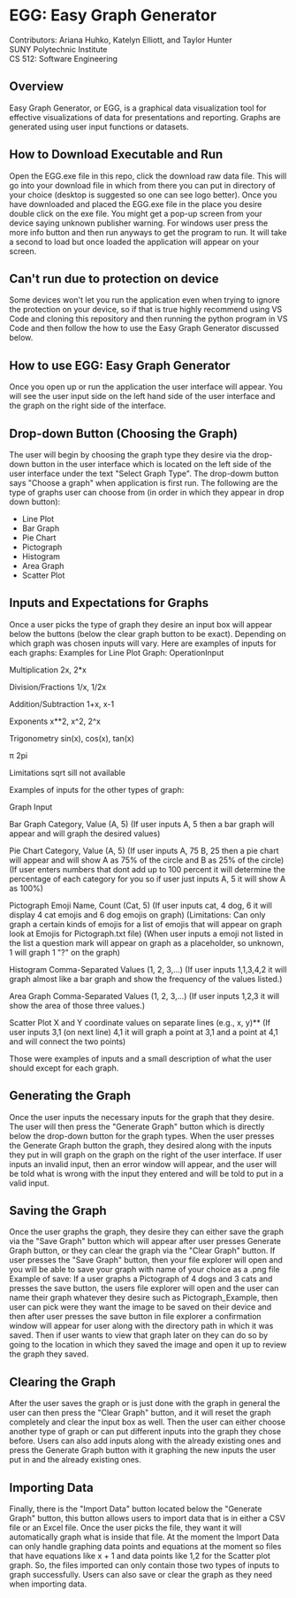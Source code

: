 # EGG: Easy Graph Generator

Contributors: Ariana Huhko, Katelyn Elliott, and Taylor Hunter  
SUNY Polytechnic Institute   
CS 512: Software Engineering

## Overview
Easy Graph Generator, or EGG, is a graphical data visualization tool for effective visualizations of data for presentations and reporting. Graphs are generated using user input functions or datasets.

## How to Download Executable and Run
Open the EGG.exe file in this repo, click the download raw data file. 
This will go into your download file in which from there you can put in directory of your choice (desktop is suggested so one can see logo better).
Once you have downloaded and placed the EGG.exe file in the place you desire double click on the exe file.
You might get a pop-up screen from your device saying unknown publisher warning. 
For windows user press the more info button and then run anyways to get the program to run.
It will take a second to load but once loaded the application will appear on your screen.
## Can't run due to protection on device
Some devices won't let you run the application even when trying to ignore the protection on your device,
so if that is true highly recommend using VS Code and cloning this repository and then running the python program
in VS Code and then follow the how to use the Easy Graph Generator discussed below.

## How to use EGG: Easy Graph Generator
Once you open up or run the application the user interface will appear.
You will see the user input side on the left hand side of the user interface and the graph on the right side of the interface.

## Drop-down Button (Choosing the Graph)
The user will begin by choosing the graph type they desire via the drop-down button in the user interface which is located on the 
left side of the user interface under the text "Select Graph Type". The drop-dowm button says "Choose a graph" when application is first run.
The following are the type of graphs user can choose from (in order in which they appear in drop down button):
- Line Plot
- Bar Graph
- Pie Chart
- Pictograph
- Histogram
- Area Graph
- Scatter Plot

## Inputs and Expectations for Graphs
Once a user picks the type of graph they desire an input box will appear below the buttons (below the clear graph button to be exact).
Depending on which graph was chosen inputs will vary.
Here are examples of inputs for each graphs:
Examples for Line Plot Graph:
Operation​                           Input​

Multiplication​                     2x, 2*x​

Division/Fractions​                1/x, 1/2x​

Addition/Subtraction​               1+x, x-1​

Exponents​                       x**2, x^2, 2^x​

Trigonometry​                sin(x), cos(x), tan(x)​

π​                                    2pi​

Limitations                sqrt sill not available

Examples of inputs for the other types of graph:

Graph​                                                                       Input​

Bar Graph​                  Category,  Value (A, 5)​ (If user inputs A, 5 then a bar graph will appear and will graph the desired values)

Pie Chart​                  Category, Value (A, 5)​ (If user inputs A, 75 B, 25 then a pie chart will appear and will show A as 75% of the circle and B as 25% of the circle)
                           (If user enters numbers that dont add up to 100 percent it will determine the percentage of each category for you so if user just inputs A, 5 it will show A as 100%)

Pictograph​                Emoji Name, Count (Cat, 5)​ (If user inputs cat, 4 dog, 6 it will display 4 cat emojis and 6 dog emojis on graph)
                          (Limitations: Can only graph a certain kinds of emojis for a list of emojis that will appear on graph look at Emojis for Pictograph.txt file)
                          (When user inputs a emoji not listed in the list a question mark will appear on graph as a placeholder, so unknown, 1 will graph 1 "?" on the graph)

Histogram​                 Comma-Separated Values (1, 2, 3,…)​ (If user inputs 1,1,3,4,2 it will graph almost like a bar graph and show the frequency of the values listed.)

Area Graph​                Comma-Separated Values (1, 2, 3,…)​ (If user inputs 1,2,3 it will show the area of those three values.)

Scatter Plot​              X and Y coordinate values on separate lines (e.g., x, y)**​ (If user inputs 3,1 (on next line) 4,1 it will graph a point at 3,1 and a point at 4,1 and will connect the two points)

Those were examples of inputs and a small description of what the user should except for each graph.

## Generating the Graph
Once the user inputs the necessary inputs for the graph that they desire. The user will then press the "Generate Graph" button which is directly below the drop-down button for the graph types.
When the user presses the Generate Graph button the graph, they desired along with the inputs they put in will graph on the graph on the right of the user interface.
If user inputs an invalid input, then an error window will appear, and the user will be told what is wrong with the input they entered and will be told to put in a valid input.

## Saving the Graph
Once the user graphs the graph, they desire they can either save the graph via the "Save Graph" button which will appear after user presses Generate Graph button, or they can clear 
the graph via the "Clear Graph" button. 
If user presses the "Save Graph" button, then your file explorer will open and you will be able to save your graph with name of your choice
as a .png file
Example of save:
If a user graphs a Pictograph of 4 dogs and 3 cats and presses the save button, the users file explorer will open and the user can name their graph whatever they desire such as Pictograph_Example, then user can pick were 
they want the image to be saved on their device and then after user presses the save button in file explorer a confirmation window will appear for user along with the directory path in which it was saved. Then if user wants to view
that graph later on they can do so by going to the location in which they saved the image and open it up to review the graph they saved.

## Clearing the Graph
After the user saves the graph or is just done with the graph in general the user can then press the "Clear Graph" button, and it will reset the graph completely and clear the input box as well. 
Then the user can either choose another type of graph or can put different inputs into the graph they chose before.
Users can also add inputs along with the already existing ones and press the Generate Graph button with it graphing the new inputs the user put in and the already existing ones.

## Importing Data
Finally, there is the "Import Data" button located below the "Generate Graph" button, this button allows users to import data that is in either a CSV file or an Excel file.
Once the user picks the file, they want it will automatically graph what is inside that file. 
At the moment the Import Data can only handle graphing data points and equations at the moment so files that have equations like x + 1 and data points like 1,2 for the Scatter plot graph.
So, the files imported can only contain those two types of inputs to graph successfully. 
Users can also save or clear the graph as they need when importing data.
